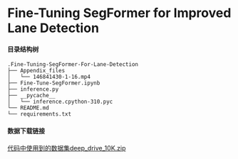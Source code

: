 # Fine-Tuning SegFormer for Improved Lane Detection

#### 目录结构树

```shell
.Fine-Tuning-SegFormer-For-Lane-Detection
├── Appendix_files
│   └── 146841430-1-16.mp4
├── Fine-Tune-SegFormer.ipynb
├── inference.py
├── __pycache__
│   └── inference.cpython-310.pyc
└── README.md
└── requirements.txt
```

#### 数据下载链接

[代码中使用到的数据集deep_drive_10K.zip](https://www.dropbox.com/scl/fi/40onxgztkbtqxvsg2d6fk/deep_drive_10K.zip?rlkey=8h098tbe9dry81jidtte1d9j5&dl=1)
